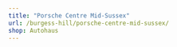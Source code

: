 ```yaml
---
title: "Porsche Centre Mid-Sussex"
url: /burgess-hill/porsche-centre-mid-sussex/
shop: Autohaus
---
```

